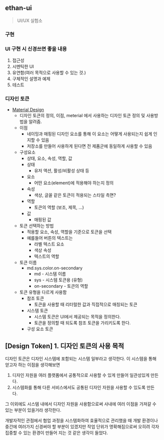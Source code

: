 ## ethan-ui

> UI/UX 실험소

### 구현

### UI 구현 시 신경쓰면 좋을 내용

1. 접근성
2. 시멘틱한 UI
3. 유연함(여러 목적으로 사용할 수 있는 것.)
4. 구체적인 설명과 예제
5. 테스트

### 디자인 토큰

- [Material Design](https://m3.material.io/foundations/design-tokens/overview)
  - 디자인 토큰의 정의, 이점, meterial 에서 사용하는 디자인 토큰 정의 및 사용방법을 알려줌.
  - 이점
    - 네이밍과 매핑된 디자인 요소를 통해 이 요소는 어떻게 사용되는지 쉽게 인지할 수 있음
    - 저장소를 만들어 사용하게 된다면 전 제품군에 동일하게 사용할 수 있음
  - 구성요소
    - 상태, 요소, 속성, 역할, 값
    - 상태
      - 유저 액션, 활성/비활성 상태 등
    - 요소
      - 어떤 요소(element)에 적용해야 하는지 정의
    - 속성
      - 색상, 글꼴 같은 토큰이 적용되는 스타일 측면?
    - 역할
      - 토큰의 역할 (보조, 제목, ...)
    - 값
      - 매핑된 값
  - 토큰 선택하는 방법
    - 적용할 요소, 속성, 역할을 기준으로 토큰을 선택
    - 예를들어 버튼의 텍스트는
      - 라벨 텍스트 요소
      - 색상 속성
      - 텍스트의 역할
  - 토큰 이름
    - md.sys.color.on-secondary
      - md - 시스템 이름
      - sys - 시스템 토큰용 (유형)
      - on-secondary - 토큰의 역할
  - 토큰 유형을 다르게 사용함
    - 참조 토큰
      - 토큰을 사용할 때 리터럴한 값과 직접적으로 매칭되는 토큰
    - 시스템 토큰
      - 시스템 토큰은 UI에서 제공되는 목적을 정의한다.
      - 토큰을 정의할 때 되도록 참조 토큰을 가리키도록 한다.
    - 구성 요소 토큰

## [Design Token] 1. 디자인 토큰의 사용 목적

디자인 토큰은 디자인 시스템에 포함되는 시스템 일부라고 생각한다. 이 시스템을 통해 얻고자 하는 이점을 생각해보면

1. 디자인 자원을 여러 플랫폼에서 공통적으로 사용할 수 있게 만들어 일관성있게 만든다.
2. 시스템화를 통해 다른 서비스에서도 공통된 디자인 자원을 사용할 수 있도록 만든다.

그 이외에도 시스템 내에서 디자인 자원을 사용함으로써 사내에 여러 이점을 가져갈 수 있는 부분이 있을거라 생각한다.

개발자적인 관점에서 협업 과정을 시스템화하여 효율적으로 관리했을 때 개발 환경이나 중간에 여러가지 신경써야 할 부분이 있겠지만 작업 단위가 명확해짐으로써 오히려 각자 집중할 수 있는 환경이 만들어 지는 것 같은 생각이 들었다.
